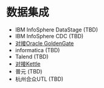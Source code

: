 <!-- ex_nonav -->

# 数据集成

* IBM InfoSphere DataStage (TBD)
* IBM InfoSphere CDC (TBD)
* [对接Oracle GoldenGate](Using_Oracle_GoldenGate_with_FusionInsight.md)
* informatica (TBD)
* Talend (TBD)
* [对接Kettle](Using_Kettle_with_FusionInsight.md)
* 普元 (TBD)
* 杭州合众UTL (TBD)
